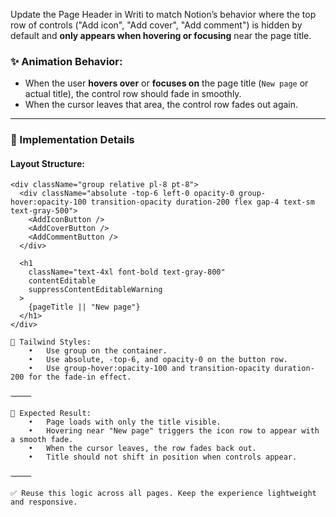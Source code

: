 Update the Page Header in Writi to match Notion’s behavior where the top row of controls ("Add icon", "Add cover", "Add comment") is hidden by default and **only appears when hovering or focusing** near the page title.

### ✨ Animation Behavior:

- When the user **hovers over** or **focuses on** the page title (`New page` or actual title), the control row should fade in smoothly.
- When the cursor leaves that area, the control row fades out again.

---

### 🧱 Implementation Details

#### Layout Structure:

```tsx
<div className="group relative pl-8 pt-8">
  <div className="absolute -top-6 left-0 opacity-0 group-hover:opacity-100 transition-opacity duration-200 flex gap-4 text-sm text-gray-500">
    <AddIconButton />
    <AddCoverButton />
    <AddCommentButton />
  </div>

  <h1
    className="text-4xl font-bold text-gray-800"
    contentEditable
    suppressContentEditableWarning
  >
    {pageTitle || "New page"}
  </h1>
</div>

🎨 Tailwind Styles:
	•	Use group on the container.
	•	Use absolute, -top-6, and opacity-0 on the button row.
	•	Use group-hover:opacity-100 and transition-opacity duration-200 for the fade-in effect.

⸻

🧪 Expected Result:
	•	Page loads with only the title visible.
	•	Hovering near "New page" triggers the icon row to appear with a smooth fade.
	•	When the cursor leaves, the row fades back out.
	•	Title should not shift in position when controls appear.

⸻

✅ Reuse this logic across all pages. Keep the experience lightweight and responsive.